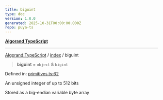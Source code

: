 ```yaml
---
title: biguint
type: doc
version: 1.0.0
generated: 2025-10-31T00:00:00.000Z
repo: puya-ts
---
```


[**Algorand TypeScript**](/reference/algorand-typescript/api/readme/)

---

[Algorand TypeScript](docs/_md/modules) / [index](docs/_md/index/README) / biguint

> **biguint** = `object` & `bigint`

Defined in: [primitives.ts:62](https://github.com/algorandfoundation/puya-ts/blob/main/packages/algo-ts/src/primitives.ts#L62)

An unsigned integer of up to 512 bits

Stored as a big-endian variable byte array
